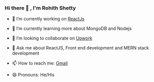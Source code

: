 ### Hi there 👋 , I'm Rohith Shetty

<!--
**rohith2710/rohith2710** is a ✨ _special_ ✨ repository because its `README.md` (this file) appears on your GitHub profile.

Here are some ideas to get you started:
- 🤔 I’m looking for help with
- ⚡ Fun fact: ...
-->
- 🔭 I’m currently working on <a href="https://react.dev/">ReactJs</a>
- 🌱 I’m currently learning more about MongoDB and Nodejs
- 👯 I’m looking to collaborate on <a href ="https://www.upwork.com/freelancers/~01c61dda3b00f1500c"> Upwork</a>
 
- 💬 Ask me about ReactJS, Front end development and MERN stack development
- 📫 How to reach me: <a href= "mailto:rohith.komirishetty@gmail.com"> Gmail </a>
- 😄 Pronouns: He/His

